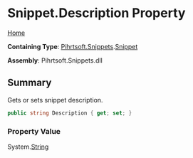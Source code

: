 <a name="_top"></a>

# Snippet\.Description Property

[Home](../../../../README.md#_top)

**Containing Type**: [Pihrtsoft.Snippets](../../README.md#_top)\.[Snippet](../README.md#_top)

**Assembly**: Pihrtsoft\.Snippets\.dll

## Summary

Gets or sets snippet description\.

```csharp
public string Description { get; set; }
```

### Property Value

System\.[String](https://docs.microsoft.com/en-us/dotnet/api/system.string)

